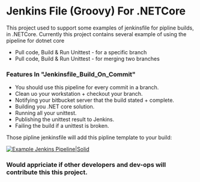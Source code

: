 # Jenkins File (Groovy) For .NETCore

This project used to support some examples of jenkinsfile for pipline builds, in .NETCore.
Currently this project contains several example of using the pipeline for dotnet core

  - Pull code, Build & Run Unittest - for a specific branch
  - Pull code, Build & Run Unittest - for merging two branches

### Features In "Jenkinsfile_Build_On_Commit"
 - You should use this pipeline for every commit in a branch.
 - Clean uo your workstation + checkout your branch.
 - Notifying your bitbucket server that the build stated + complete.
 - Building you .NET core solution.
 - Running all your unittest.
 - Publishing the unittest result to Jenkins.
 - Failing the build if a unittest is broken.


Those pipline jenkinsfile will add this pipline template to your build:

[![Example Jenkins Pipeline|Solid](https://github.com/avrum/JenkinsFileFor.NETCore/blob/master/JenkinsPipeExample.PNG)](https://github.com/avrum/JenkinsFileFor.NETCore)

### Would appriciate if other developers and dev-ops will contribute this this project.


